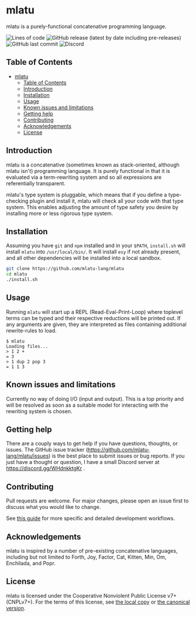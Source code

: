mlatu
=====

mlatu is a purely-functional concatenative programming language. 

![Lines of code](https://img.shields.io/tokei/lines/github/mlatu-lang/mlatu)
![GitHub release (latest by date including pre-releases)](https://img.shields.io/github/v/release/mlatu-lang/mlatu?include_prereleases)
![GitHub last commit](https://img.shields.io/github/last-commit/mlatu-lang/mlatu)
![Discord](https://img.shields.io/discord/889248218460852235)

Table of Contents
-----------------

- [mlatu](#mlatu)
  - [Table of Contents](#table-of-contents)
  - [Introduction](#introduction)
  - [Installation](#installation)
  - [Usage](#usage)
  - [Known issues and limitations](#known-issues-and-limitations)
  - [Getting help](#getting-help)
  - [Contributing](#contributing)
  - [Acknowledgements](#acknowledgements)
  - [License](#license)

Introduction
------------

mlatu is a concatenative (sometimes known as stack-oriented, although mlatu isn't) programming language. It is purely functional in that it is evaluated via a term-rewriting system and so all expressions are referentially transparent.

mlatu's type system is pluggable, which means that if you define a type-checking plugin and install it, mlatu will check all your code with that type system. This enables adjusting the amount of type safety you desire by installing more or less rigorous type system.

Installation
------------

Assuming you have `git` and `npm` installed and in your `$PATH`, `install.sh` will install `mlatu` into `/usr/local/bin/`. It will install `esy` if not already present, and all other dependencies will be installed into a local sandbox.

```bash
git clone https://github.com/mlatu-lang/mlatu 
cd mlatu 
./install.sh
```

Usage
-----

Running `mlatu` will start up a REPL (Read-Eval-Print-Loop) where toplevel terms can be typed and their respective reductions will be printed out. If any arguments are given, they are interpreted as files containing additional rewrite-rules to load.

```console
$ mlatu
Loading files...
> 1 2 +
= 3 
> 1 dup 2 pop 3 
= 1 1 3
```

Known issues and limitations
----------------------------
Currently no way of doing I/O (input and output). This is a top priority and will be resolved as soon as a suitable model for interacting with the rewriting system is chosen.

Getting help
------------

There are a couply ways to get help if you have questions, thoughts, or issues. The GitHub issue tracker (https://github.com/mlatu-lang/mlatu/issues) is the best place to submit issues or bug reports. If you just have a thought or question, I have a small Discord server at https://discord.gg/WHdnkktgKr . 

Contributing
------------
Pull requests are welcome. For major changes, please open an issue first to discuss what you would like to change.

See [this guide](/CONTRIBUTING.md) for more specific and detailed development workflows.

Acknowledgements
----------------
mlatu is inspired by a number of pre-existing concatenative languages, including but not limited to Forth, Joy, Factor, Cat, Kitten, Min, Om, Enchilada, and Popr.

License
-------

mlatu is licensed under the Cooperative Nonviolent Public License v7+ (CNPLv7+). For the terms of this license, see [the local copy](/LICENSE.md) or [the canonical version](https://git.pixie.town/thufie/npl-builder/src/branch/main/cnpl.md).
